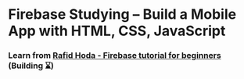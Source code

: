 # Firebase Studying – Build a Mobile App with HTML, CSS, JavaScript

### Learn from **[Rafid Hoda - Firebase tutorial for beginners](https://scrimba.com/learn/firebase/aside-firebase-realtime-database-co16349e3ae599d8bd46303ae)** (Building ⌛️)
